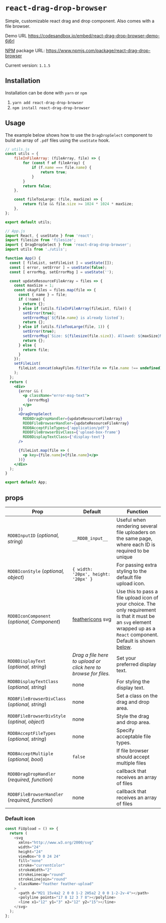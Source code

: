 # `react-drag-drop-browser`

Simple, customizable react drag and drop component. Also comes with a file browser.

Demo URL <https://codesandbox.io/embed/react-drag-drop-browser-demo-6j6rl>

[NPM](https://www.npmjs.com/) package URL: <https://www.npmjs.com/package/react-drag-drop-browser>

Current version: `1.1.5`

## Installation

Installation can be done with `yarn` or `npm`

1. `yarn add react-drag-drop-browser`
1. `npm install react-drag-drop-browser`

## Usage

The example below shows how to use the `DragDropSelect` component to build an array of `.pdf` files using the `useState` hook.

```jsx
// utils.js
const utils = {
    fileInFileArray: (fileArray, file) => {
        for (const f of fileArray) {
            if (f.name === file.name) {
                return true;
            }
        }
        return false;
    },

    const fileTooLarge: (file, maxSize) => {
        return file && file.size >= 1024 * 1024 * maxSize;
    },
};

export default utils;

// App.js
import React, { useState } from 'react';
import filesize from 'filesize';
import { DragDropSelect } from 'react-drag-drop-browser';
import utils from './utils';

function App() {
  const [ fileList, setFileList ] = useState([]);
  const [ error, setError ] = useState(false);
  const [ errorMsg, setErrorMsg ] = useState('');

  const updateResourceFileArray = files => {
    const maxSize = 1;
    const okayFiles = files.map(file => {
      const { name } = file;
      if (!name) {
        return {};
      } else if (utils.fileInFileArray(fileList, file)) {
        setError(true);
        setErrorMsg(`${file.name} is already listed`);
        return {};
      } else if (utils.fileTooLarge(file, 1)) {
        setError(true);
        setErrorMsg(`Size: ${filesize(file.size)}. Allowed: ${maxSize}MB.`);
        return {};
      } else {
        return file;
      }
    });
    setFileList(
      fileList.concat(okayFiles.filter(file => file.name !== undefined))
    );
  };
  return (
    <div>
      {error && (
        <p className="error-msg-text">
          {errorMsg}
        </p>
      )}
      <DragDropSelect
        RDDBDragDropHandler={updateResourceFileArray}
        RDDBFileBrowserHandler={updateResourceFileArray}
        RDDBAcceptFileTypes={'application/pdf'}
        RDDBFileBrowserDivClass={'upload-box-frame'}
        RDDBDisplayTextClass={'display-text'}
      />

      {fileList.map(file => (
        <p key={file.name}>{file.name}</p>
      ))}
    </div>
  );
}

export default App;
```

## props

|       Prop       |       Default    |     Function     |
| ---------------- | ---------------- | ---------------- |
|`RDDBInputID` (*optional, string*) | `__RDDB_input__` | Useful when rendering several file uploaders on the same page, where each ID is required to be unique|
|`RDDBIconStyle` (*optional, object*) | `{ width: '20px', height: '20px' }` | For passing extra styling to the default file upload icon. |
| `RDDBIconComponent` (*optional, Component*) | [feathericons](https://feathericons.com/) svg | Use this to pass a file upload icon of your choice. The only requirement is that it must be an `svg` element wrapped up as a `React` component. Default is shown [below](#default-icon). |
| `RDDBDisplayText` (*optional, string*) | *Drag a file here to upload or click here to browse for files.* | Set your preferred display text.|
| `RDDBDisplayTextClass` (*optional, string*) | none | For styling the display text. |
| `RDDBFileBrowserDivClass` (*optional, string*) | none | Set a class on the drag and drop area. |
| `RDDBFileBrowserDivStyle` (*optinal, object*) | none | Style the drag and drop area.
| `RDDBAcceptFileTypes` (*optional, string*) | none | Specify acceptable file types. |
| `RDDBAcceptMultiple` (*optional, bool*) | `false` | If file browser should accept multiple files |
| `RDDBDragDropHandler` (*required, function*) | none | callback that receives an array of files |
| `RDDBFileBrowserHandler` (*required, function*) | none | callback that receives an array of files |

### Default icon

```javascript
const FiUpload = () => {
  return (
    <svg
      xmlns="http://www.w3.org/2000/svg"
      width="24"
      height="24"
      viewBox="0 0 24 24"
      fill="none"
      stroke="currentColor"
      strokeWidth="2"
      strokeLinecap="round"
      strokeLinejoin="round"
      className="feather feather-upload"
    >
      <path d="M21 15v4a2 2 0 0 1-2 2H5a2 2 0 0 1-2-2v-4"></path>
      <polyline points="17 8 12 3 7 8"></polyline>
      <line x1="12" y1="3" x2="12" y2="15"></line>
    </svg>
  );
};
```

